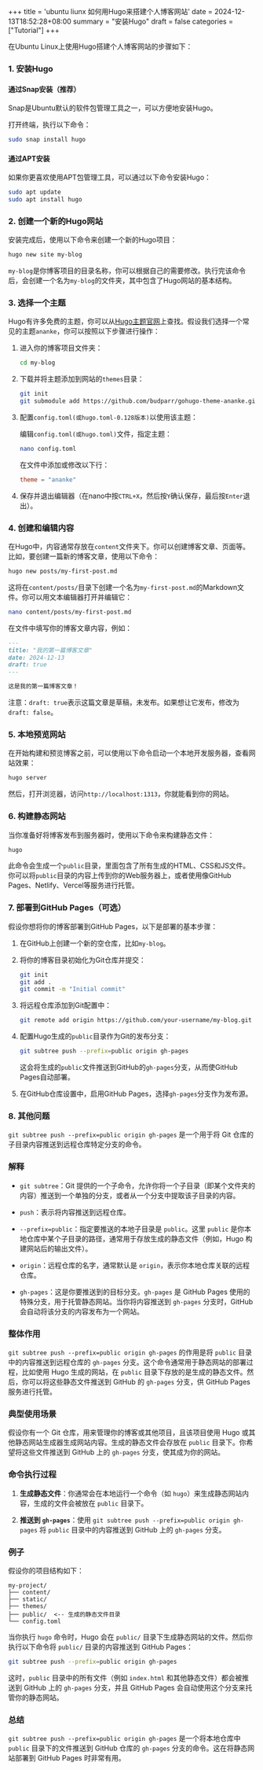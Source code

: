 +++
title = 'ubuntu liunx 如何用Hugo来搭建个人博客网站'
date = 2024-12-13T18:52:28+08:00
summary = "安装Hugo"
draft = false
categories = ["Tutorial"]
+++


在Ubuntu Linux上使用Hugo搭建个人博客网站的步骤如下：

### 1. 安装Hugo

#### 通过Snap安装（推荐）
Snap是Ubuntu默认的软件包管理工具之一，可以方便地安装Hugo。

打开终端，执行以下命令：

```bash
sudo snap install hugo
```

#### 通过APT安装
如果你更喜欢使用APT包管理工具，可以通过以下命令安装Hugo：

```bash
sudo apt update
sudo apt install hugo
```

### 2. 创建一个新的Hugo网站

安装完成后，使用以下命令来创建一个新的Hugo项目：

```bash
hugo new site my-blog
```

`my-blog`是你博客项目的目录名称，你可以根据自己的需要修改。执行完该命令后，会创建一个名为`my-blog`的文件夹，其中包含了Hugo网站的基本结构。

### 3. 选择一个主题

Hugo有许多免费的主题，你可以从[Hugo主题官网](https://themes.gohugo.io/)上查找。假设我们选择一个常见的主题`ananke`，你可以按照以下步骤进行操作：

1. 进入你的博客项目文件夹：

    ```bash
    cd my-blog
    ```

2. 下载并将主题添加到网站的`themes`目录：

    ```bash
    git init
    git submodule add https://github.com/budparr/gohugo-theme-ananke.git themes/ananke
    ```

3. 配置`config.toml(或hugo.toml-0.128版本)`以使用该主题：

    编辑`config.toml(或hugo.toml)`文件，指定主题：

    ```bash
    nano config.toml
    ```

    在文件中添加或修改以下行：

    ```toml
    theme = "ananke"
    ```

4. 保存并退出编辑器（在nano中按`CTRL+X`，然后按`Y`确认保存，最后按`Enter`退出）。

### 4. 创建和编辑内容

在Hugo中，内容通常存放在`content`文件夹下。你可以创建博客文章、页面等。比如，要创建一篇新的博客文章，使用以下命令：

```bash
hugo new posts/my-first-post.md
```

这将在`content/posts/`目录下创建一个名为`my-first-post.md`的Markdown文件。你可以用文本编辑器打开并编辑它：

```bash
nano content/posts/my-first-post.md
```

在文件中填写你的博客文章内容，例如：

```markdown
---
title: "我的第一篇博客文章"
date: 2024-12-13
draft: true
---

这是我的第一篇博客文章！
```

注意：`draft: true`表示这篇文章是草稿，未发布。如果想让它发布，修改为`draft: false`。

### 5. 本地预览网站

在开始构建和预览博客之前，可以使用以下命令启动一个本地开发服务器，查看网站效果：

```bash
hugo server
```

然后，打开浏览器，访问`http://localhost:1313`，你就能看到你的网站。

### 6. 构建静态网站

当你准备好将博客发布到服务器时，使用以下命令来构建静态文件：

```bash
hugo
```

此命令会生成一个`public`目录，里面包含了所有生成的HTML、CSS和JS文件。你可以将`public`目录的内容上传到你的Web服务器上，或者使用像GitHub Pages、Netlify、Vercel等服务进行托管。

### 7. 部署到GitHub Pages（可选）

假设你想将你的博客部署到GitHub Pages，以下是部署的基本步骤：

1. 在GitHub上创建一个新的空仓库，比如`my-blog`。

2. 将你的博客目录初始化为Git仓库并提交：

    ```bash
    git init
    git add .
    git commit -m "Initial commit"
    ```

3. 将远程仓库添加到Git配置中：

    ```bash
    git remote add origin https://github.com/your-username/my-blog.git
    ```

4. 配置Hugo生成的`public`目录作为Git的发布分支：

    ```bash
    git subtree push --prefix=public origin gh-pages
    ```

    这会将生成的`public`文件推送到GitHub的`gh-pages`分支，从而使GitHub Pages自动部署。

5. 在GitHub仓库设置中，启用GitHub Pages，选择`gh-pages`分支作为发布源。




### 8. 其他问题

`git subtree push --prefix=public origin gh-pages` 是一个用于将 Git 仓库的子目录内容推送到远程仓库特定分支的命令。

### 解释

- `git subtree`：Git 提供的一个子命令，允许你将一个子目录（即某个文件夹的内容）推送到一个单独的分支，或者从一个分支中提取该子目录的内容。

- `push`：表示将内容推送到远程仓库。

- `--prefix=public`：指定要推送的本地子目录是 `public`。这里 `public` 是你本地仓库中某个子目录的路径，通常用于存放生成的静态文件（例如，Hugo 构建网站后的输出文件）。

- `origin`：远程仓库的名字，通常默认是 `origin`，表示你本地仓库关联的远程仓库。

- `gh-pages`：这是你要推送到的目标分支。`gh-pages` 是 GitHub Pages 使用的特殊分支，用于托管静态网站。当你将内容推送到 `gh-pages` 分支时，GitHub 会自动将该分支的内容发布为一个网站。

### 整体作用

`git subtree push --prefix=public origin gh-pages` 的作用是将 `public` 目录中的内容推送到远程仓库的 `gh-pages` 分支。这个命令通常用于静态网站的部署过程，比如使用 Hugo 生成的网站，在 `public` 目录下存放的是生成的静态文件。然后，你可以将这些静态文件推送到 GitHub 的 `gh-pages` 分支，供 GitHub Pages 服务进行托管。

### 典型使用场景

假设你有一个 Git 仓库，用来管理你的博客或其他项目，且该项目使用 Hugo 或其他静态网站生成器生成网站内容。生成的静态文件会存放在 `public` 目录下。你希望将这些文件推送到 GitHub 上的 `gh-pages` 分支，使其成为你的网站。

### 命令执行过程

1. **生成静态文件**：你通常会在本地运行一个命令（如 `hugo`）来生成静态网站内容，生成的文件会被放在 `public` 目录下。
   
2. **推送到 `gh-pages`**：使用 `git subtree push --prefix=public origin gh-pages` 将 `public` 目录中的内容推送到 GitHub 上的 `gh-pages` 分支。

### 例子

假设你的项目结构如下：

```
my-project/
├── content/
├── static/
├── themes/
├── public/  <-- 生成的静态文件目录
└── config.toml
```

当你执行 `hugo` 命令时，Hugo 会在 `public/` 目录下生成静态网站的文件。然后你执行以下命令将 `public/` 目录的内容推送到 GitHub Pages：

```bash
git subtree push --prefix=public origin gh-pages
```

这时，`public` 目录中的所有文件（例如 `index.html` 和其他静态文件）都会被推送到 GitHub 上的 `gh-pages` 分支，并且 GitHub Pages 会自动使用这个分支来托管你的静态网站。

### 总结

`git subtree push --prefix=public origin gh-pages` 是一个将本地仓库中 `public` 目录下的文件推送到 GitHub 仓库的 `gh-pages` 分支的命令。这在将静态网站部署到 GitHub Pages 时非常有用。